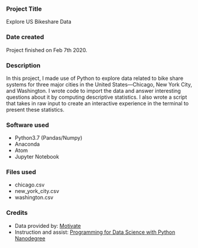 ### Project Title
Explore US Bikeshare Data

### Date created
Project finished on Feb 7th 2020.

### Description
In this project, I made use of Python to explore data related to bike share systems for three major cities in the United States—Chicago, New York City, and Washington. I wrote code to import the data and answer interesting questions about it by computing descriptive statistics. I also wrote a script that takes in raw input to create an interactive experience in the terminal to present these statistics.


### Software used
+ Python3.7 (Pandas/Numpy)
+ Anaconda
+ Atom
+ Jupyter Notebook

### Files used
+ chicago.csv
+ new_york_city.csv
+ washington.csv

### Credits
+ Data provided by: [Motivate](https://www.motivateco.com/)
+ Instruction and assist: [Programming for Data Science with Python Nanodegree](https://www.udacity.com/course/programming-for-data-science-nanodegree--nd104)
